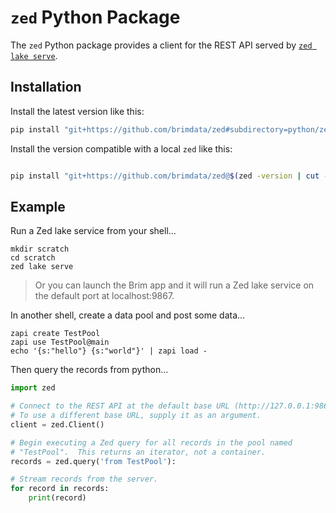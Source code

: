 # `zed` Python Package

The `zed` Python package provides a client for the REST API served by
[`zed lake serve`](../../cmd/zed/lake#serve).

## Installation

Install the latest version like this:
```sh
pip install "git+https://github.com/brimdata/zed#subdirectory=python/zed"
```

Install the version compatible with a local `zed` like this:
```sh

pip install "git+https://github.com/brimdata/zed@$(zed -version | cut -d ' ' -f 2)#subdirectory=python/zed"
```

## Example

Run a Zed lake service from your shell...
```
mkdir scratch
cd scratch
zed lake serve
```
> Or you can launch the Brim app and it will run a Zed lake service
> on the default port at localhost:9867.

In another shell, create a data pool and post some data...
```
zapi create TestPool
zapi use TestPool@main
echo '{s:"hello"} {s:"world"}' | zapi load -
```

Then query the records from python...

```python
import zed

# Connect to the REST API at the default base URL (http://127.0.0.1:9867).
# To use a different base URL, supply it as an argument.
client = zed.Client()

# Begin executing a Zed query for all records in the pool named
# "TestPool".  This returns an iterator, not a container.
records = zed.query('from TestPool'):

# Stream records from the server.
for record in records:
    print(record)
```
